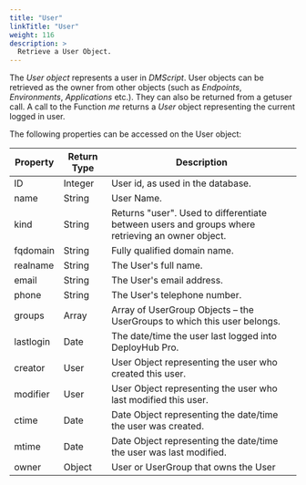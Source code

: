 ```yaml
---
title: "User"
linkTitle: "User"
weight: 116
description: >
  Retrieve a User Object.
---
```


The _User object_ represents a user in _DMScript_. User objects can be retrieved as the owner from other objects (such as _Endpoints_, _Environments_, _Applications_ etc.). They can also be returned from a getuser call. A call to the Function _me_ returns a _User_ object representing the current logged in user.

The following properties can be accessed on the User object:

| **Property** | **Return Type** | **Description**                                                                                  |
|--------------|-----------------|--------------------------------------------------------------------------------------------------|
| ID           | Integer         | User id, as used in the database.                                                                |
| name         | String          | User Name.                                                                                       |
| kind         | String          | Returns "user". Used to differentiate between users and groups where retrieving an owner object. |
| fqdomain     | String          | Fully qualified domain name.                                                                     |
| realname     | String          | The User's full name.                                                                            |
| email        | String          | The User's email address.                                                                        |
| phone        | String          | The User's telephone number.                                                                     |
| groups       | Array           | Array of UserGroup Objects – the UserGroups to which this user belongs.                          |
| lastlogin    | Date            | The date/time the user last logged into DeployHub Pro.                                               |
| creator      | User            | User Object representing the user who created this user.                                         |
| modifier     | User            | User Object representing the user who last modified this user.                                   |
| ctime        | Date            | Date Object representing the date/time the user was created.                                     |
| mtime        | Date            | Date Object representing the date/time the user was last modified.                               |
| owner        | Object          | User or UserGroup that owns the User                                                             |
